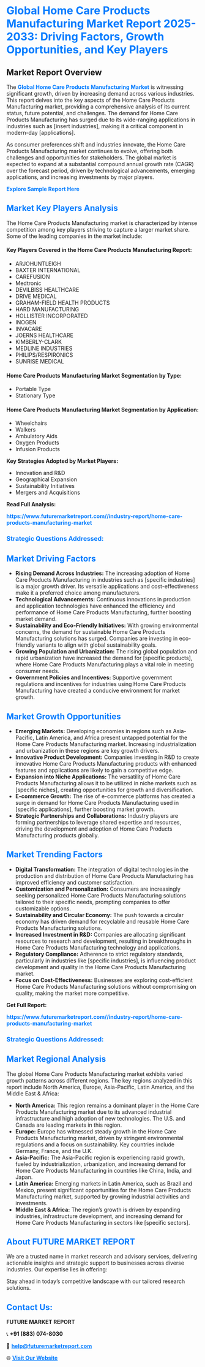 <h1 style="color: #007BFF;">Global Home Care Products Manufacturing Market Report 2025-2033: Driving Factors, Growth Opportunities, and Key Players</h1>

<section id="overview">
<h2>Market Report Overview</h2>
<p>The <a href="https://www.futuremarketreport.com//industry-report/home-care-products-manufacturing-market" style="color: #007BFF; text-decoration: none;"><strong>Global Home Care Products Manufacturing Market</strong></a> is witnessing significant growth, driven by increasing demand across various industries. This report delves into the key aspects of the Home Care Products Manufacturing market, providing a comprehensive analysis of its current status, future potential, and challenges. The demand for Home Care Products Manufacturing has surged due to its wide-ranging applications in industries such as [insert industries], making it a critical component in modern-day [applications].</p>
<p>As consumer preferences shift and industries innovate, the Home Care Products Manufacturing market continues to evolve, offering both challenges and opportunities for stakeholders. The global market is expected to expand at a substantial compound annual growth rate (CAGR) over the forecast period, driven by technological advancements, emerging applications, and increasing investments by major players.</p>
</section>

<section id="overview">
<p><a href="https://www.futuremarketreport.com//request-sample/reportId=50785" style="color: #007BFF; text-decoration: none;"><strong>Explore Sample Report Here</strong></a></p>
</section>

<section id="key-players">
<h2 style="color: #007BFF;">Market Key Players Analysis</h2>
<p>The Home Care Products Manufacturing market is characterized by intense competition among key players striving to capture a larger market share. Some of the leading companies in the market include:</p>
<h4>Key Players Covered in the Home Care Products Manufacturing Report:</h4>
<ul><li>ARJOHUNTLEIGH</li><li>BAXTER INTERNATIONAL</li><li>CAREFUSION</li><li>Medtronic</li><li>DEVILBISS HEALTHCARE</li><li>DRIVE MEDICAL</li><li>GRAHAM-FIELD HEALTH PRODUCTS</li><li>HARD MANUFACTURING</li><li>HOLLISTER INCORPORATED</li><li>INOGEN</li><li>INVACARE</li><li>JOERNS HEALTHCARE</li><li>KIMBERLY-CLARK</li><li>MEDLINE INDUSTRIES</li><li>PHILIPS/RESPIRONICS</li><li>SUNRISE MEDICAL</li></ul>
<h4>Home Care Products Manufacturing Market Segmentation by Type:</h4>
<ul><li>Portable Type</li><li>Stationary Type</li></ul>

<h4>Home Care Products Manufacturing Market Segmentation by Application:</h4>
<ul><li>Wheelchairs</li><li>Walkers</li><li>Ambulatory Aids</li><li>Oxygen Products</li><li>Infusion Products</li></ul>
<p><strong>Key Strategies Adopted by Market Players:</strong></p>
<ul>
<li>Innovation and R&D</li>
<li>Geographical Expansion</li>
<li>Sustainability Initiatives</li>
<li>Mergers and Acquisitions</li>
</ul>
</section>

<section>
<p><strong>Read Full Analysis: </strong></p><a href="https://www.futuremarketreport.com//industry-report/home-care-products-manufacturing-market" style="color: #007BFF; text-decoration: none;"><strong>https://www.futuremarketreport.com//industry-report/home-care-products-manufacturing-market</strong></a>
<h3 style="color: #007BFF;">Strategic Questions Addressed:</h3>
</section>

<section id="driving-factors">
<h2 style="color: #007BFF;">Market Driving Factors</h2>
<ul>
<li><strong>Rising Demand Across Industries:</strong> The increasing adoption of Home Care Products Manufacturing in industries such as [specific industries] is a major growth driver. Its versatile applications and cost-effectiveness make it a preferred choice among manufacturers.</li>
<li><strong>Technological Advancements:</strong> Continuous innovations in production and application technologies have enhanced the efficiency and performance of Home Care Products Manufacturing, further boosting market demand.</li>
<li><strong>Sustainability and Eco-Friendly Initiatives:</strong> With growing environmental concerns, the demand for sustainable Home Care Products Manufacturing solutions has surged. Companies are investing in eco-friendly variants to align with global sustainability goals.</li>
<li><strong>Growing Population and Urbanization:</strong> The rising global population and rapid urbanization have increased the demand for [specific products], where Home Care Products Manufacturing plays a vital role in meeting consumer needs.</li>
<li><strong>Government Policies and Incentives:</strong> Supportive government regulations and incentives for industries using Home Care Products Manufacturing have created a conducive environment for market growth.</li>
</ul>
</section>

<section id="growth-opportunities">
<h2 style="color: #007BFF;">Market Growth Opportunities</h2>
<ul>
<li><strong>Emerging Markets:</strong> Developing economies in regions such as Asia-Pacific, Latin America, and Africa present untapped potential for the Home Care Products Manufacturing market. Increasing industrialization and urbanization in these regions are key growth drivers.</li>
<li><strong>Innovative Product Development:</strong> Companies investing in R&D to create innovative Home Care Products Manufacturing products with enhanced features and applications are likely to gain a competitive edge.</li>
<li><strong>Expansion into Niche Applications:</strong> The versatility of Home Care Products Manufacturing allows it to be utilized in niche markets such as [specific niches], creating opportunities for growth and diversification.</li>
<li><strong>E-commerce Growth:</strong> The rise of e-commerce platforms has created a surge in demand for Home Care Products Manufacturing used in [specific applications], further boosting market growth.</li>
<li><strong>Strategic Partnerships and Collaborations:</strong> Industry players are forming partnerships to leverage shared expertise and resources, driving the development and adoption of Home Care Products Manufacturing products globally.</li>
</ul>
</section>

<section id="trending-factors">
<h2 style="color: #007BFF;">Market Trending Factors</h2>
<ul>
<li><strong>Digital Transformation:</strong> The integration of digital technologies in the production and distribution of Home Care Products Manufacturing has improved efficiency and customer satisfaction.</li>
<li><strong>Customization and Personalization:</strong> Consumers are increasingly seeking personalized Home Care Products Manufacturing solutions tailored to their specific needs, prompting companies to offer customizable options.</li>
<li><strong>Sustainability and Circular Economy:</strong> The push towards a circular economy has driven demand for recyclable and reusable Home Care Products Manufacturing solutions.</li>
<li><strong>Increased Investment in R&D:</strong> Companies are allocating significant resources to research and development, resulting in breakthroughs in Home Care Products Manufacturing technology and applications.</li>
<li><strong>Regulatory Compliance:</strong> Adherence to strict regulatory standards, particularly in industries like [specific industries], is influencing product development and quality in the Home Care Products Manufacturing market.</li>
<li><strong>Focus on Cost-Effectiveness:</strong> Businesses are exploring cost-efficient Home Care Products Manufacturing solutions without compromising on quality, making the market more competitive.</li>
</ul>
</section>

<section>
<p><strong>Get Full Report: </strong></p><a href="https://www.futuremarketreport.com//industry-report/home-care-products-manufacturing-market" style="color: #007BFF; text-decoration: none;"><strong>https://www.futuremarketreport.com//industry-report/home-care-products-manufacturing-market</strong></a>
<h3 style="color: #007BFF;">Strategic Questions Addressed:</h3>
</section>


<section id="regional-analysis">
<h2 style="color: #007BFF;">Market Regional Analysis</h2>
<p>The global Home Care Products Manufacturing market exhibits varied growth patterns across different regions. The key regions analyzed in this report include North America, Europe, Asia-Pacific, Latin America, and the Middle East & Africa:</p>
<ul>
<li><strong>North America:</strong> This region remains a dominant player in the Home Care Products Manufacturing market due to its advanced industrial infrastructure and high adoption of new technologies. The U.S. and Canada are leading markets in this region.</li>
<li><strong>Europe:</strong> Europe has witnessed steady growth in the Home Care Products Manufacturing market, driven by stringent environmental regulations and a focus on sustainability. Key countries include Germany, France, and the U.K.</li>
<li><strong>Asia-Pacific:</strong> The Asia-Pacific region is experiencing rapid growth, fueled by industrialization, urbanization, and increasing demand for Home Care Products Manufacturing in countries like China, India, and Japan.</li>
<li><strong>Latin America:</strong> Emerging markets in Latin America, such as Brazil and Mexico, present significant opportunities for the Home Care Products Manufacturing market, supported by growing industrial activities and investments.</li>
<li><strong>Middle East & Africa:</strong> The region’s growth is driven by expanding industries, infrastructure development, and increasing demand for Home Care Products Manufacturing in sectors like [specific sectors].</li>
</ul>
</section>

<footer>
<h2 style="color: #007BFF;">About FUTURE MARKET REPORT</h2>
<p>We are a trusted name in market research and advisory services, delivering actionable insights and strategic support to businesses across diverse industries. Our expertise lies in offering:</p>

<p>Stay ahead in today’s competitive landscape with our tailored research solutions.</p>

<h2 style="color: #007BFF;">Contact Us:</h2>
<p><strong>FUTURE MARKET REPORT</strong></p>
<p>📞 <strong>+91 (883) 074-8030</strong></p>
<p>📧 <strong><a href="mailto:help@futuremarketreport.com" style="color: #007BFF;">help@futuremarketreport.com</a></strong></p>
<p>🌐 <strong><a href="https://www.futuremarketreport.com/" style="color: #007BFF;">Visit Our Website</a></strong></p>
</footer>